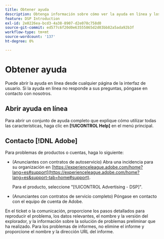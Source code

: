 ```yaml
---
title: Obtener ayuda
description: Obtenga información sobre cómo ver la ayuda en línea y los recursos de la comunidad, y cómo obtener asistencia técnica.
feature: DSP Introduction
exl-id: 2e0226ea-bcd3-4a38-8907-d2e078c758d0
source-git-commit: ed577c6f20d0e63555865d2d03bb82a5ada92b3f
workflow-type: tm+mt
source-wordcount: '137'
ht-degree: 0%

---
```


# Obtener ayuda

Puede abrir la ayuda en línea desde cualquier página de la interfaz de usuario. Si la ayuda en línea no responde a sus preguntas, póngase en contacto con nosotros.

## Abrir ayuda en línea

Para abrir un conjunto de ayuda completo que explique cómo utilizar todas las características, haga clic en **[!UICONTROL Help]** en el menú principal.

<!--
## Ask the Adobe Advertising community

Look for answers to your questions in the [Adobe Advertising community forums](https://experienceleaguecommunities.adobe.com/t5/adobe-advertising/ct-p/adobe-advertising-cloud-community?profile.language=es).
-->

## Contacto [!DNL Adobe]

Para problemas de productos o cuentas, haga lo siguiente:

* (Anunciantes con contratos de autoservicio) Abra una incidencia para su organización en [https://experienceleague.adobe.com/home?lang=es#support](https://experienceleague.adobe.com/home?lang=es&support-tab=home#support).

  Para el producto, seleccione &quot;[!UICONTROL Advertising - DSP]&quot;.

* (Anunciantes con contratos de servicio completo) Póngase en contacto con el equipo de cuenta de Adobe.

En el ticket o la comunicación, proporcione los pasos detallados para reproducir el problema, los datos relevantes, el nombre y la versión del explorador, y la información sobre la solución de problemas preliminar que ha realizado. Para los problemas de informes, no elimine el informe y proporcione el nombre y la dirección URL del informe.

